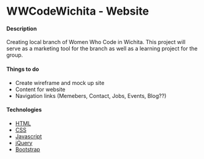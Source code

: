 <h1>WWCodeWichita - Website</h1>

<h4>Description</h4>
Creating local branch of Women Who Code in Wichita. This project will serve as a marketing tool for the branch as well as a learning project for the group. 

<h4>Things to do</h4>
<ul>
	<li>Create wireframe and mock up site</li>
	<li>Content for website</li>
	<li>Navigation links (Memebers, Contact, Jobs, Events, Blog??)</li>
</ul>

<h4>Technologies</h4>
<ul>
	<li><a href="//w3schools.com/html">HTML</a></li>
	<li><a href="//w3schools.com/css">CSS</a></li>
	<li><a href="//w3schools.com/js">Javascript</a></li>
	<li><a href="//jquery.com">jQuery</a></li>
	<li><a href="//getbootstrap.com">Bootstrap</a></li>
</ul>